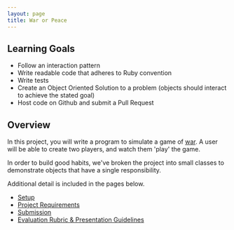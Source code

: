 ```yaml
---
layout: page
title: War or Peace
---
```


## Learning Goals

* Follow an interaction pattern
* Write readable code that adheres to Ruby convention
* Write tests
* Create an Object Oriented Solution to a problem (objects should interact to achieve the stated goal)
* Host code on Github and submit a Pull Request

## Overview

In this project, you will write a program to simulate a game of [war](https://en.wikipedia.org/wiki/War_(card_game)). A user will be able to create two players, and watch them 'play' the game.

In order to build good habits, we've broken the project into small classes to demonstrate objects that have a single responsibility.

Additional detail is included in the pages below.

* [Setup](./setup)
* [Project Requirements](./requirements)
* [Submission](./submission)
* [Evaluation Rubric & Presentation Guidelines](./rubric)
